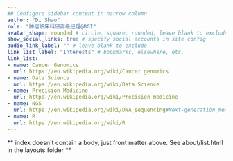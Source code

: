 ```yaml
---
## Configure sidebar content in narrow column
author: "Di Shao"
role: "肿瘤临床科研高级经理@BGI"
avatar_shape: rounded # circle, square, rounded, leave blank to exclude
show_social_links: true # specify social accounts in site config
audio_link_label: "" # leave blank to exclude
link_list_label: "Interests" # bookmarks, elsewhere, etc.
link_list:
- name: Cancer Genomics
  url: https://en.wikipedia.org/wiki/Cancer genomics
- name: Data Science
  url: https://en.wikipedia.org/wiki/Data Science
- name: Precision Medicine
  url: https://en.wikipedia.org/wiki/Precision_medicine
- name: NGS
  url: https://en.wikipedia.org/wiki/DNA_sequencing#Next-generation_methods
- name: R
  url: https://en.wikipedia.org/wiki/R
---
```


** index doesn't contain a body, just front matter above.
See about/list.html in the layouts folder **